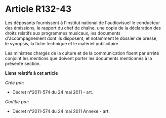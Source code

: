 # Article R132-43

Les déposants fournissent à l'Institut national de l'audiovisuel le conducteur des émissions, le rapport du chef de chaîne,
une copie de la déclaration des droits relatifs aux programmes musicaux, les documents d'accompagnement dont ils disposent,
et notamment le dossier de presse, le synopsis, la fiche technique et le matériel publicitaire.

Les ministres chargés de la culture et de la communication fixent par arrêté conjoint les mentions que doivent porter les
documents mentionnés à la présente section.

**Liens relatifs à cet article**

_Créé par_:

  - Décret n°2011-574 du 24 mai 2011  - art.

_Codifié par_:

  - Décret n°2011-574 du 24 mai 2011 Annexe - art.
